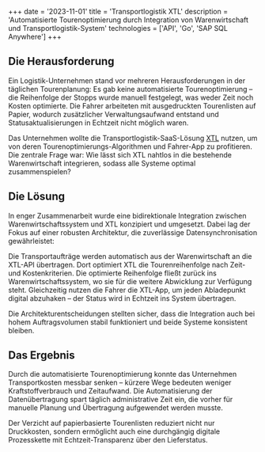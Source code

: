 +++
date = '2023-11-01'
title = 'Transportlogistik XTL'
description = 'Automatisierte Tourenoptimierung durch Integration von Warenwirtschaft und Transportlogistik-System'
technologies = ['API', 'Go', 'SAP SQL Anywhere']
+++

## Die Herausforderung

Ein Logistik-Unternehmen stand vor mehreren Herausforderungen in der täglichen Tourenplanung: Es gab keine automatisierte Tourenoptimierung – die Reihenfolge der Stopps wurde manuell festgelegt, was weder Zeit noch Kosten optimierte. Die Fahrer arbeiteten mit ausgedruckten Tourenlisten auf Papier, wodurch zusätzlicher Verwaltungsaufwand entstand und Statusaktualisierungen in Echtzeit nicht möglich waren.

Das Unternehmen wollte die Transportlogistik-SaaS-Lösung [XTL](https://www.xtl-gmbh.de/) nutzen, um von deren Tourenoptimierungs-Algorithmen und Fahrer-App zu profitieren. Die zentrale Frage war: Wie lässt sich XTL nahtlos in die bestehende Warenwirtschaft integrieren, sodass alle Systeme optimal zusammenspielen?

## Die Lösung

In enger Zusammenarbeit wurde eine bidirektionale Integration zwischen Warenwirtschaftssystem und XTL konzipiert und umgesetzt. Dabei lag der Fokus auf einer robusten Architektur, die zuverlässige Datensynchronisation gewährleistet:

Die Transportaufträge werden automatisch aus der Warenwirtschaft an die XTL-API übertragen. Dort optimiert XTL die Tourenreihenfolge nach Zeit- und Kostenkriterien. Die optimierte Reihenfolge fließt zurück ins Warenwirtschaftssystem, wo sie für die weitere Abwicklung zur Verfügung steht. Gleichzeitig nutzen die Fahrer die XTL-App, um jeden Abladepunkt digital abzuhaken – der Status wird in Echtzeit ins System übertragen.

Die Architekturentscheidungen stellten sicher, dass die Integration auch bei hohem Auftragsvolumen stabil funktioniert und beide Systeme konsistent bleiben.

## Das Ergebnis

Durch die automatisierte Tourenoptimierung konnte das Unternehmen Transportkosten messbar senken – kürzere Wege bedeuten weniger Kraftstoffverbrauch und Zeitaufwand. Die Automatisierung der Datenübertragung spart täglich administrative Zeit ein, die vorher für manuelle Planung und Übertragung aufgewendet werden musste.

Der Verzicht auf papierbasierte Tourenlisten reduziert nicht nur Druckkosten, sondern ermöglicht auch eine durchgängig digitale Prozesskette mit Echtzeit-Transparenz über den Lieferstatus.
